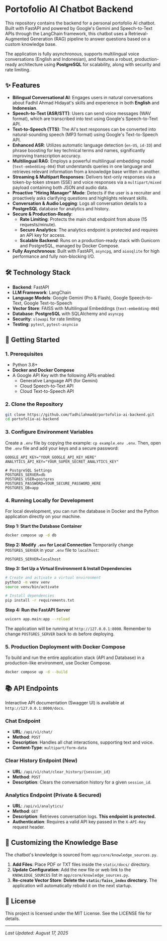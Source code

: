 # **Portofolio AI Chatbot Backend**

This repository contains the backend for a personal portofolio AI chatbot. Built with FastAPI and powered by Google's Gemini and Speech-to-Text APIs through the LangChain framework, this chatbot uses a Retrieval-Augmented Generation (RAG) pipeline to answer questions based on a custom knowledge base.

The application is fully asynchronous, supports multilingual voice conversations (English and Indonesian), and features a robust, production-ready architecture using **PostgreSQL** for scalability, along with security and rate limiting.

## **✨ Features**

  * **Bilingual Conversational AI**: Engages users in natural conversations about Fadhil Ahmad Hidayat's skills and experience in both **English** and **Indonesian**.
  * **Speech-to-Text (ASR/STT)**: Users can send voice messages (WAV format), which are transcribed into text using Google's Speech-to-Text API.
  * **Text-to-Speech (TTS)**: The AI's text responses can be converted into natural-sounding speech (MP3 format) using Google's Text-to-Speech API.
  * **Enhanced ASR**: Utilizes automatic language detection (`en-US`, `id-ID`) and phrase boosting for key technical terms and names, significantly improving transcription accuracy.
  * **Multilingual RAG**: Employs a powerful multilingual embedding model (`text-embedding-004`) that understands queries in one language and retrieves relevant information from a knowledge base written in another.
  * **Streaming & Multipart Responses**: Delivers text-only responses via a token-by-token stream (SSE) and voice responses via a `multipart/mixed` payload containing both JSON and audio data.
  * **Proactive "Hiring Manager" Mode**: Detects if the user is a recruiter and proactively asks clarifying questions and highlights relevant skills.
  * **Conversation & Audio Logging**: Logs all conversation details to a **PostgreSQL** database for analytics and history.
  * **Secure & Production-Ready**:
      * **Rate Limiting**: Protects the main chat endpoint from abuse (15 requests/minute).
      * **Secure Analytics**: The analytics endpoint is protected and requires an API key for access.
      * **Scalable Backend**: Runs on a production-ready stack with Gunicorn and PostgreSQL, managed by Docker Compose.
  * **Fully Asynchronous**: Built with FastAPI, `asyncpg`, and `aiosqlite` for high performance and fully non-blocking I/O.

## **🛠️ Technology Stack**

  * **Backend**: FastAPI
  * **LLM Framework**: LangChain
  * **Language Models**: Google Gemini (Pro & Flash), Google Speech-to-Text, Google Text-to-Speech
  * **Vector Store**: FAISS with Multilingual Embeddings (`text-embedding-004`)
  * **Database**: **PostgreSQL** with SQLAlchemy and `asyncpg`
  * **Security**: `slowapi` for rate limiting
  * **Testing**: `pytest`, `pytest-asyncio`

## **🚀 Getting Started**

### **1. Prerequisites**

  * Python 3.8+
  * **Docker and Docker Compose**
  * A Google API Key with the following APIs enabled:
      * Generative Language API (for Gemini)
      * Cloud Speech-to-Text API
      * Cloud Text-to-Speech API

### **2. Clone the Repository**

```bash
git clone https://github.com/fadhilahmadd/portofolio-ai-backend.git
cd portofolio-ai-backend
```

### **3. Configure Environment Variables**

Create a `.env` file by copying the example: `cp example.env .env`. Then, open the `.env` file and add your keys and a secure password:

```
GOOGLE_API_KEY="YOUR_GOOGLE_API_KEY_HERE"
ANALYTICS_API_KEY="YOUR_SUPER_SECRET_ANALYTICS_KEY"

# PostgreSQL Settings
POSTGRES_SERVER=db
POSTGRES_USER=postgres
POSTGRES_PASSWORD=YOUR_SECURE_PASSWORD_HERE
POSTGRES_DB=app
```

### **4. Running Locally for Development**

For local development, you can run the database in Docker and the Python application directly on your machine.

**Step 1: Start the Database Container**

```bash
docker compose up -d db
```

**Step 2: Modify `.env` for Local Connection**
Temporarily change `POSTGRES_SERVER` in your `.env` file to `localhost`:

```
POSTGRES_SERVER=localhost
```

**Step 3: Set Up a Virtual Environment & Install Dependencies**

```bash
# Create and activate a virtual environment
python3 -m venv venv
source venv/bin/activate

# Install dependencies
pip install -r requirements.txt
```

**Step 4: Run the FastAPI Server**

```bash
uvicorn app.main:app --reload
```

The application will be running at `http://127.0.0.1:8000`. Remember to change `POSTGRES_SERVER` back to `db` before deploying.

### **5. Production Deployment with Docker Compose**

To build and run the entire application stack (API and Database) in a production-like environment, use Docker Compose.

```bash
docker compose up -d --build
```

## **📚 API Endpoints**

Interactive API documentation (Swagger UI) is available at `http://127.0.0.1:8000/docs`.

### **Chat Endpoint**

  * **URL**: `/api/v1/chat/`
  * **Method**: `POST`
  * **Description**: Handles all chat interactions, supporting text and voice.
  * **Content-Type**: `multipart/form-data`

### **Clear History Endpoint (New)**

  * **URL**: `/api/v1/chat/clear_history/{session_id}`
  * **Method**: `POST`
  * **Description**: Clears the conversation history for a given `session_id`.

### **Analytics Endpoint (Private & Secured)**

  * **URL**: `/api/v1/analytics/`
  * **Method**: `GET`
  * **Description**: Retrieves conversation logs. **This endpoint is protected.**
  * **Authentication**: Requires a valid API key passed in the `X-API-Key` request header.

## **🧠 Customizing the Knowledge Base**

The chatbot's knowledge is sourced from `app/core/knowledge_sources.py`.

1.  **Add Files**: Place PDF or TXT files inside the `static/docs/` directory.
2.  **Update Configuration**: Add the new file or web link to the `KNOWLEDGE_SOURCES` list in `app/core/knowledge_sources.py`.
3.  **Re-create Vector Store**: **Delete the `static/faiss_index` directory.** The application will automatically rebuild it on the next startup.

## **📄 License**

This project is licensed under the MIT License. See the LICENSE file for details.

-----

*Last Updated: August 17, 2025*